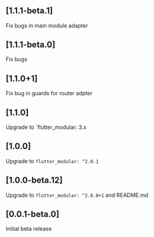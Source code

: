 #


## [1.1.1-beta.1]

Fix bugs in main module adapter

## [1.1.1-beta.0]

Fix bugs

## [1.1.0+1]

Fix bug in guards for router adpter

## [1.1.0]

Upgrade to `flutter_modular: 3.x

## [1.0.0] 

Upgrade to `flutter_modular: ^2.0.1`

## [1.0.0-beta.12]

Upgrade to `flutter_modular: ^2.0.0+1` and README.md


## [0.0.1-beta.0] 

Initial beta release

